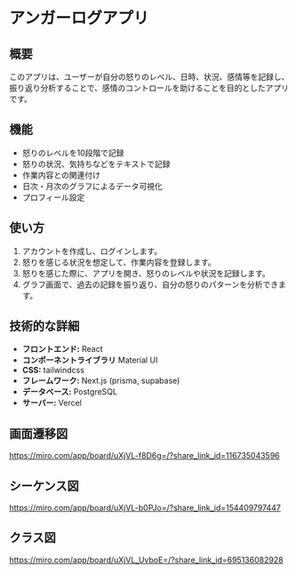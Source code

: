 # アンガーログアプリ

## 概要
このアプリは、ユーザーが自分の怒りのレベル、日時、状況、感情等を記録し、振り返り分析することで、感情のコントロールを助けることを目的としたアプリです。

## 機能
* 怒りのレベルを10段階で記録
* 怒りの状況、気持ちなどをテキストで記録
* 作業内容との関連付け
* 日次・月次のグラフによるデータ可視化
* プロフィール設定

## 使い方
1. アカウントを作成し、ログインします。
2. 怒りを感じる状況を想定して、作業内容を登録します。
3. 怒りを感じた際に、アプリを開き、怒りのレベルや状況を記録します。
4. グラフ画面で、過去の記録を振り返り、自分の怒りのパターンを分析できます。

## 技術的な詳細
* **フロントエンド:** React
* **コンポーネントライブラリ** Material UI
* **CSS:** tailwindcss
* **フレームワーク:** Next.js (prisma, supabase)
* **データベース:** PostgreSQL
* **サーバー:** Vercel

## 画面遷移図
https://miro.com/app/board/uXjVL-f8D6g=/?share_link_id=116735043596

## シーケンス図
https://miro.com/app/board/uXjVL-b0PJo=/?share_link_id=154409797447

## クラス図
https://miro.com/app/board/uXjVL_UvboE=/?share_link_id=695136082928

